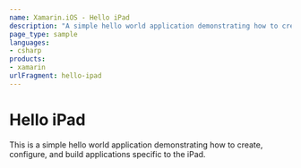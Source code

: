 ```yaml
---
name: Xamarin.iOS - Hello iPad
description: "A simple hello world application demonstrating how to create, configure, and build applications specific to the iPad #getstarted"
page_type: sample
languages:
- csharp
products:
- xamarin
urlFragment: hello-ipad
---
```

# Hello iPad

This is a simple hello world application demonstrating how to
create, configure, and build applications specific to the iPad.
